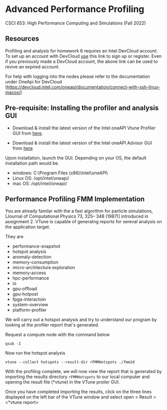 # Advanced Performance Profiling
CSCI 653: High Performance Computing and Simulations (Fall 2022)

## Resources
Profiling and analysis for homework 6 requires an Intel DevCloud account. To set up an account with DevCloud  [use](https://software.intel.com/devcloud/oneapi) this link to sign up or register. Even if you previously made a DevCloud account, the above link can be used to revive an expired account.

For help with logging into the nodes please refer to the documentation under OneApi for DevCloud  (https://devcloud.intel.com/oneapi/documentation/connect-with-ssh-linux-macos/)

## Pre-requisite: Installing the profiler and analysis GUI
+ Download & install the latest version of the Intel oneAPI Vtune Profiler GUI from [here](https://www.intel.com/content/www/us/en/developer/tools/oneapi/vtune-profiler-download.html).

+ Download & install the latest version of the Intel oneAPI Advisor GUI from [here](https://www.intel.com/content/www/us/en/developer/articles/tool/oneapi-standalone-components.html#advisor)

Upon installation, launch the GUI. Depending on your OS, the default installation path would be.
- windows: C:\Program Files (x86)\Intel\oneAPI\
- Linux OS: /opt/intel/oneapi/
- mac OS: /opt/intel/oneapi/

## Performance Profiling FMM Implementation

You are already familar with the  a fast algorithm for particle simulations, [Journal of Computational Physics 73,  325–
348 (1987)] introduced in assignment 2. VTune is capable of generatng reports for sereval analysis on the application target.

They are
+ performance-snapshot
+ hotspot analysis
+ anomaly-detection
+ memory-consumption
+ micro-architecture exploration
+ memory-access
+ hpc-performance
+ io
+ gpu-offload
+ gpu-hotpost
+ fpga-interactoin
+ system-overview
+ platform-profiler

We will carry out a hotspot analysis and try to understand our program by looking at the profiler report that's generated.

Request a compute node with the command below
```
qsub -I
```
Now run the hotspot analysis
```
vtune --collect hotspots --result-dir rFMMHotspots ./fmm2d
```

With the profiling complete, we will now view the report that is generated by importing the results directory `rFMMHotspots` to our local computer and opening the result file (*vtune) in the VTune proiler GUI.

Once you have completed importing the results, click on the three lines displayed on the left bar of the VTune window and select open > Result > \<*vtune report> 
